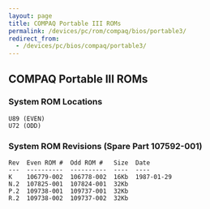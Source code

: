 ```yaml
---
layout: page
title: COMPAQ Portable III ROMs
permalink: /devices/pc/rom/compaq/bios/portable3/
redirect_from:
  - /devices/pc/bios/compaq/portable3/
---
```


COMPAQ Portable III ROMs
---

### System ROM Locations

	U89 (EVEN)
	U72 (ODD)

### System ROM Revisions (Spare Part 107592-001)

	Rev  Even ROM #  Odd ROM #   Size  Date
	---  ----------  ----------  ----  ----
	K    106779-002  106778-002  16Kb  1987-01-29
	N.2  107825-001  107824-001  32Kb
	P.2  109738-001  109737-001  32Kb
	R.2  109738-002  109737-002  32Kb
